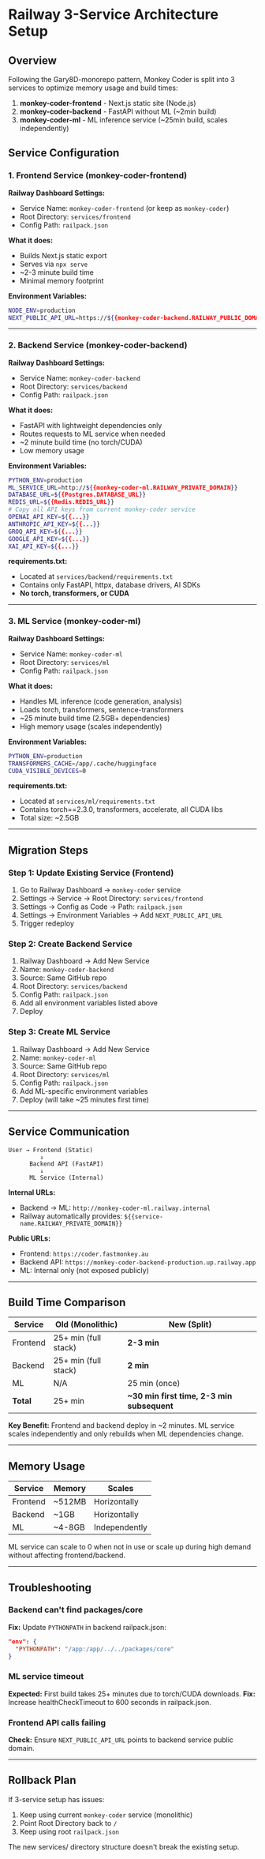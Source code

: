 # Railway 3-Service Architecture Setup

## Overview

Following the Gary8D-monorepo pattern, Monkey Coder is split into 3 services to optimize memory usage and build times:

1. **monkey-coder-frontend** - Next.js static site (Node.js)
2. **monkey-coder-backend** - FastAPI without ML (~2min build)
3. **monkey-coder-ml** - ML inference service (~25min build, scales independently)

## Service Configuration

### 1. Frontend Service (monkey-coder-frontend)

**Railway Dashboard Settings:**
- Service Name: `monkey-coder-frontend` (or keep as `monkey-coder`)
- Root Directory: `services/frontend`
- Config Path: `railpack.json`

**What it does:**
- Builds Next.js static export
- Serves via `npx serve`
- ~2-3 minute build time
- Minimal memory footprint

**Environment Variables:**
```bash
NODE_ENV=production
NEXT_PUBLIC_API_URL=https://${{monkey-coder-backend.RAILWAY_PUBLIC_DOMAIN}}
```

---

### 2. Backend Service (monkey-coder-backend)

**Railway Dashboard Settings:**
- Service Name: `monkey-coder-backend`
- Root Directory: `services/backend`
- Config Path: `railpack.json`

**What it does:**
- FastAPI with lightweight dependencies only
- Routes requests to ML service when needed
- ~2 minute build time (no torch/CUDA)
- Low memory usage

**Environment Variables:**
```bash
PYTHON_ENV=production
ML_SERVICE_URL=http://${{monkey-coder-ml.RAILWAY_PRIVATE_DOMAIN}}
DATABASE_URL=${{Postgres.DATABASE_URL}}
REDIS_URL=${{Redis.REDIS_URL}}
# Copy all API keys from current monkey-coder service
OPENAI_API_KEY=${{...}}
ANTHROPIC_API_KEY=${{...}}
GROQ_API_KEY=${{...}}
GOOGLE_API_KEY=${{...}}
XAI_API_KEY=${{...}}
```

**requirements.txt:**
- Located at `services/backend/requirements.txt`
- Contains only FastAPI, httpx, database drivers, AI SDKs
- **No torch, transformers, or CUDA**

---

### 3. ML Service (monkey-coder-ml)

**Railway Dashboard Settings:**
- Service Name: `monkey-coder-ml`
- Root Directory: `services/ml`
- Config Path: `railpack.json`

**What it does:**
- Handles ML inference (code generation, analysis)
- Loads torch, transformers, sentence-transformers
- ~25 minute build time (2.5GB+ dependencies)
- High memory usage (scales independently)

**Environment Variables:**
```bash
PYTHON_ENV=production
TRANSFORMERS_CACHE=/app/.cache/huggingface
CUDA_VISIBLE_DEVICES=0
```

**requirements.txt:**
- Located at `services/ml/requirements.txt`
- Contains torch==2.3.0, transformers, accelerate, all CUDA libs
- Total size: ~2.5GB

---

## Migration Steps

### Step 1: Update Existing Service (Frontend)

1. Go to Railway Dashboard → `monkey-coder` service
2. Settings → Service → Root Directory: `services/frontend`
3. Settings → Config as Code → Path: `railpack.json`
4. Settings → Environment Variables → Add `NEXT_PUBLIC_API_URL`
5. Trigger redeploy

### Step 2: Create Backend Service

1. Railway Dashboard → Add New Service
2. Name: `monkey-coder-backend`
3. Source: Same GitHub repo
4. Root Directory: `services/backend`
5. Config Path: `railpack.json`
6. Add all environment variables listed above
7. Deploy

### Step 3: Create ML Service

1. Railway Dashboard → Add New Service
2. Name: `monkey-coder-ml`
3. Source: Same GitHub repo
4. Root Directory: `services/ml`
5. Config Path: `railpack.json`
6. Add ML-specific environment variables
7. Deploy (will take ~25 minutes first time)

---

## Service Communication

```
User → Frontend (Static)
         ↓
      Backend API (FastAPI)
         ↓
      ML Service (Internal)
```

**Internal URLs:**
- Backend → ML: `http://monkey-coder-ml.railway.internal`
- Railway automatically provides: `${{service-name.RAILWAY_PRIVATE_DOMAIN}}`

**Public URLs:**
- Frontend: `https://coder.fastmonkey.au`
- Backend API: `https://monkey-coder-backend-production.up.railway.app`
- ML: Internal only (not exposed publicly)

---

## Build Time Comparison

| Service | Old (Monolithic) | New (Split) |
|---------|------------------|-------------|
| Frontend | 25+ min (full stack) | **2-3 min** |
| Backend | 25+ min (full stack) | **2 min** |
| ML | N/A | 25 min (once) |
| **Total** | 25+ min | **~30 min first time, 2-3 min subsequent** |

**Key Benefit:** Frontend and backend deploy in ~2 minutes. ML service scales independently and only rebuilds when ML dependencies change.

---

## Memory Usage

| Service | Memory | Scales |
|---------|--------|--------|
| Frontend | ~512MB | Horizontally |
| Backend | ~1GB | Horizontally |
| ML | ~4-8GB | Independently |

ML service can scale to 0 when not in use or scale up during high demand without affecting frontend/backend.

---

## Troubleshooting

### Backend can't find packages/core

**Fix:** Update `PYTHONPATH` in backend railpack.json:
```json
"env": {
  "PYTHONPATH": "/app:/app/../../packages/core"
}
```

### ML service timeout

**Expected:** First build takes 25+ minutes due to torch/CUDA downloads.
**Fix:** Increase healthCheckTimeout to 600 seconds in railpack.json.

### Frontend API calls failing

**Check:** Ensure `NEXT_PUBLIC_API_URL` points to backend service public domain.

---

## Rollback Plan

If 3-service setup has issues:

1. Keep using current `monkey-coder` service (monolithic)
2. Point Root Directory back to `/`
3. Keep using root `railpack.json`

The new services/ directory structure doesn't break the existing setup.
